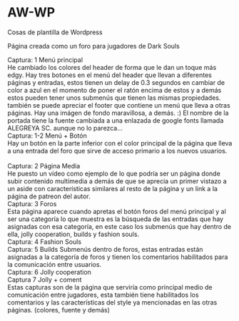 # AW-WP
Cosas de plantilla de Wordpress

 Página creada como un foro para jugadores de Dark Souls
 
Captura: 1 Menú principal <br>
He cambiado los colores del header de forma que le dan un toque más edgy.
Hay tres botones en el menú del header que llevan a diferentes páginas y entradas, estos tienen un delay de 0.3 segundos en cambiar de color a azul en el momento de poner el ratón encima de estos y a demás estos pueden tener unos submenús que tienen las mismas propiedades.
también se puede apreciar el footer que contiene un menú que lleva a otras páginas.
Hay una imágen de fondo maravillosa, a demás. :)
El nombre de la portada tiene la fuente cambiada a una enlazada de google fonts llamada ALEGREYA SC. aunque no lo parezca...
<br>
Captura: 1-2 Menú + Botón <br>
Hay un botón en la parte inferior con el color principal de la página que lleva a una entrada del foro que sirve de acceso primario a los nuevos usuarios.
<br>
<br>
Captura: 2 Página Media <br>
He puesto un vídeo como ejemplo de lo que podría ser un página donde subir contenido multimedia a demás de que se aprecia un primer vistazo a un aside con características similares al resto de la página y un link a la página de patreon del autor.
<br>
Captura: 3 Foros <br>
Esta página aparece cuando apretas el botón foros del menú principal y al ser una categoría lo que muestra es la búsqueda de las entradas que hay asignadas con esa categoría, en este caso los submenús que hay dentro de ella, jolly cooperation, builds y fashion souls.
<br>
Captura: 4 Fashion Souls <br>
Captura: 5 Builds
Submenús dentro de foros, estas entradas están asignadas a la categoría de foros y tienen los comentarios habilitados para la comunicación entre usuarios.
<br>
Captura: 6 Jolly cooperation <br>
Captura 7 Jolly + coment <br>
Estas capturas son de la página que serviría como principal medio de comunicación entre jugadores, esta también tiene habilitados los comentarios y las características del style ya mencionadas en las otras páginas. (colores, fuente y demás)
